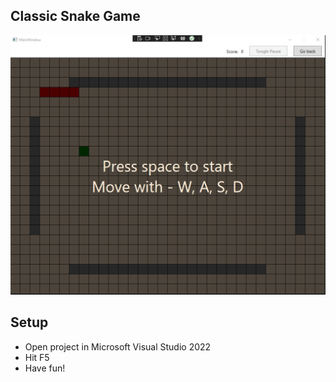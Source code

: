 ## Classic Snake Game

![snake-game](assets/snake.png)

## Setup

* Open project in Microsoft Visual Studio 2022 
* Hit F5
* Have fun! 